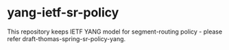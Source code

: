 # yang-ietf-sr-policy
This repository keeps IETF YANG model for segment-routing policy - please refer draft-thomas-spring-sr-policy-yang.
